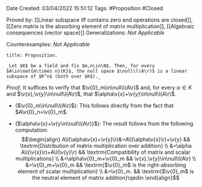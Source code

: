 <br />
<br />

Date Created: 03/04/2022 15:51:12
Tags: #Proposition #Closed

Proved by: [[Linear subspace iff contains zero and operations are closed]], [[Zero matrix is the absorbing element of matrix multiplication]], [[Algebraic consequences (vector space)]]
Generalizations: _Not Applicable_

Counterexamples: _Not Applicable_

``` ad-Proposition
title: Proposition.

_Let $K$ be a field and fix $m,n\in\N$. Then, for every $A\in\mat{m\times n}{K}$, the null space $\null\l(A\r)$ is a linear subspace of $K^n$ (both over $K$)._

```

_Proof_. It suffices to verify that $\v{0}_m\in\null\l(A\r)$ and, for every $\alpha\in K$ and $\v{x},\v{y}\in\null\l(A\r)$, that $\alpha\v{x}+\v{y}\in\null\l(A\r)$.
* ($\v{0}_m\in\null\l(A\r)$): This follows directly from the fact that $A\v{0}_n=\v{0}_m$.

* ($\alpha\v{x}+\v{y\in\null\l(A\r)}$): The result follows from the following computation:
$$\begin{align}
    A\l(\alpha\v{x}+\v{y}\r)&=A\l(\alpha\v{x}\r)+\v{y} && \textrm{Distribution of matrix multiplication over addition} \\
    &=\alpha A\l(\v{x}\r)+A\l(\v{y}\r) && \textrm{Compatibility of matrix and scalar multiplications} \\
    &=\alpha\v{0}_m+\v{0}_m && \v{x},\v{y}\in\null\l(A\r) \\
    &=\v{0}_m+\v{0}_m && \textrm{$\v{0}_m$ is the right-absorbing element of scalar multiplication} \\
    &=\v{0}_m. && \textrm{$\v{0}_m$ is the neutral element of matrix addition}\qedin
\end{align}$$
